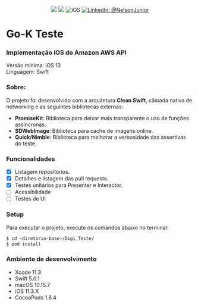 <p align="center">
    <img src="https://img.shields.io/badge/Swift-5.5-orange.svg" />
    <img src="https://img.shields.io/badge/Xcode-13.0-orange.svg" />
    <img src="https://img.shields.io/badge/platforms-iOS-brightgreen.svg?style=flat" alt="iOS" />
    <a href="https://www.linkedin.com/in/nelson-junior-70b113100/" target="_blank">
        <img src="https://img.shields.io/badge/LinkedIn-@NelsonJunior-blue.svg?style=flat" alt="LinkedIn: @NelsonJunior" />
    </a>
</p>

# Go-K Teste
### Implementação iOS do Amazon AWS API

Versão mínima: iOS 13</br>
Linguagem: Swift</br>

### Sobre:

O projeto foi desenvolvido com a arquitetura **Clean Swift**, câmada nativa de networking e as seguintes bibliotecas externas:</br>
- **PromiseKit**: Biblioteca para deixar mais transparente o uso de funções assíncronas.
- **SDWebImage**: Biblioteca para cache de imagens online.
- **Quick/Nimble**: Biblioteca para melhorar a verbosidade das assertivas do teste.

### Funcionalidades
- [x] Listagem repositórios.
- [x] Detalhes e listagem das pull requests.
- [x] Testes unitários para Presenter e Interactor.
- [ ] Acessibilidade
- [ ] Testes de UI

### Setup

Para executar o projeto, execute os comandos abaixo no terminal:
```sh
$ cd <diretorio-base>/Digi_Teste/
$ pod install
```

### Ambiente de desenvolvimento
- Xcode 11.3
- Swift 5.0.1
- macOS 10.15.7
- iOS 11.3.X
- CocoaPods 1.8.4

